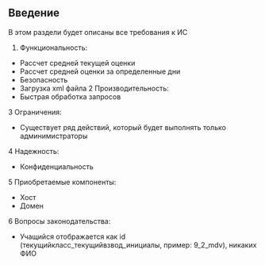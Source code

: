 Введение
----
В этом раздели будет описаны все требования к ИС

1. Функциональность:
* Рассчет средней текущей оценки
* Рассчет средней оценки за определенные дни
* Безопасность
* Загрузка xml файла
2 Производительность:
* Быстрая обработка запросов

3 Ограничения:
* Существует ряд действий, который будет выполнять только админимистраторы

4 Надежность:
* Конфиденциальность

5 Приобретаемые компоненты:
* Хост
* Домен

6 Вопросы законодательства:
* Учащийся отображается как id (текущийкласс_текущийвзвод_инициалы, пример: 9_2_mdv), никаких ФИО
